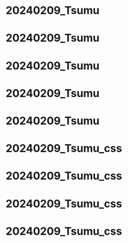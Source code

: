 # 20240209_Tsumu
# 20240209_Tsumu
# 20240209_Tsumu
# 20240209_Tsumu
# 20240209_Tsumu
# 20240209_Tsumu_css
# 20240209_Tsumu_css
# 20240209_Tsumu_css
# 20240209_Tsumu_css
